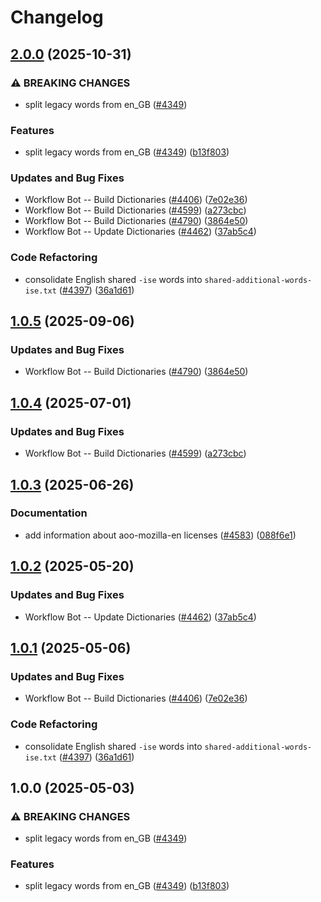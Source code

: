 # Changelog

## [2.0.0](https://github.com/LadyK-21/cspell-dicts/compare/@cspell/aoo-mozilla-en-dict@1.0.5...@cspell/aoo-mozilla-en-dict@2.0.0) (2025-10-31)


### ⚠ BREAKING CHANGES

* split legacy words from en_GB ([#4349](https://github.com/LadyK-21/cspell-dicts/issues/4349))

### Features

* split legacy words from en_GB ([#4349](https://github.com/LadyK-21/cspell-dicts/issues/4349)) ([b13f803](https://github.com/LadyK-21/cspell-dicts/commit/b13f8035d03d5491cd8fe618cab532e4ff58ffd2))


### Updates and Bug Fixes

* Workflow Bot -- Build Dictionaries ([#4406](https://github.com/LadyK-21/cspell-dicts/issues/4406)) ([7e02e36](https://github.com/LadyK-21/cspell-dicts/commit/7e02e36dd735dd9d28639f230301cd057715873d))
* Workflow Bot -- Build Dictionaries ([#4599](https://github.com/LadyK-21/cspell-dicts/issues/4599)) ([a273cbc](https://github.com/LadyK-21/cspell-dicts/commit/a273cbca8dfc04a9635fe701f2184d56c170eb1d))
* Workflow Bot -- Build Dictionaries ([#4790](https://github.com/LadyK-21/cspell-dicts/issues/4790)) ([3864e50](https://github.com/LadyK-21/cspell-dicts/commit/3864e508eac5c7fbb3124b54d8acd28985a234af))
* Workflow Bot -- Update Dictionaries ([#4462](https://github.com/LadyK-21/cspell-dicts/issues/4462)) ([37ab5c4](https://github.com/LadyK-21/cspell-dicts/commit/37ab5c4d2759f9f76818c45b052955428a8f4635))


### Code Refactoring

* consolidate English shared `-ise` words into `shared-additional-words-ise.txt` ([#4397](https://github.com/LadyK-21/cspell-dicts/issues/4397)) ([36a1d61](https://github.com/LadyK-21/cspell-dicts/commit/36a1d612042a7e1d707a1c10c6c59c948fb43034))

## [1.0.5](https://github.com/streetsidesoftware/cspell-dicts/compare/@cspell/aoo-mozilla-en-dict@1.0.4...@cspell/aoo-mozilla-en-dict@1.0.5) (2025-09-06)


### Updates and Bug Fixes

* Workflow Bot -- Build Dictionaries ([#4790](https://github.com/streetsidesoftware/cspell-dicts/issues/4790)) ([3864e50](https://github.com/streetsidesoftware/cspell-dicts/commit/3864e508eac5c7fbb3124b54d8acd28985a234af))

## [1.0.4](https://github.com/streetsidesoftware/cspell-dicts/compare/@cspell/aoo-mozilla-en-dict@1.0.3...@cspell/aoo-mozilla-en-dict@1.0.4) (2025-07-01)


### Updates and Bug Fixes

* Workflow Bot -- Build Dictionaries ([#4599](https://github.com/streetsidesoftware/cspell-dicts/issues/4599)) ([a273cbc](https://github.com/streetsidesoftware/cspell-dicts/commit/a273cbca8dfc04a9635fe701f2184d56c170eb1d))

## [1.0.3](https://github.com/streetsidesoftware/cspell-dicts/compare/@cspell/aoo-mozilla-en-dict@1.0.2...@cspell/aoo-mozilla-en-dict@1.0.3) (2025-06-26)


### Documentation

* add information about aoo-mozilla-en licenses ([#4583](https://github.com/streetsidesoftware/cspell-dicts/issues/4583)) ([088f6e1](https://github.com/streetsidesoftware/cspell-dicts/commit/088f6e1c36e8b1d54ebe89c051d4a4e6089cbe17))

## [1.0.2](https://github.com/streetsidesoftware/cspell-dicts/compare/@cspell/aoo-mozilla-en-dict@1.0.1...@cspell/aoo-mozilla-en-dict@1.0.2) (2025-05-20)


### Updates and Bug Fixes

* Workflow Bot -- Update Dictionaries ([#4462](https://github.com/streetsidesoftware/cspell-dicts/issues/4462)) ([37ab5c4](https://github.com/streetsidesoftware/cspell-dicts/commit/37ab5c4d2759f9f76818c45b052955428a8f4635))

## [1.0.1](https://github.com/streetsidesoftware/cspell-dicts/compare/@cspell/aoo-mozilla-en-dict@1.0.0...@cspell/aoo-mozilla-en-dict@1.0.1) (2025-05-06)


### Updates and Bug Fixes

* Workflow Bot -- Build Dictionaries ([#4406](https://github.com/streetsidesoftware/cspell-dicts/issues/4406)) ([7e02e36](https://github.com/streetsidesoftware/cspell-dicts/commit/7e02e36dd735dd9d28639f230301cd057715873d))


### Code Refactoring

* consolidate English shared `-ise` words into `shared-additional-words-ise.txt` ([#4397](https://github.com/streetsidesoftware/cspell-dicts/issues/4397)) ([36a1d61](https://github.com/streetsidesoftware/cspell-dicts/commit/36a1d612042a7e1d707a1c10c6c59c948fb43034))

## 1.0.0 (2025-05-03)


### ⚠ BREAKING CHANGES

* split legacy words from en_GB ([#4349](https://github.com/streetsidesoftware/cspell-dicts/issues/4349))

### Features

* split legacy words from en_GB ([#4349](https://github.com/streetsidesoftware/cspell-dicts/issues/4349)) ([b13f803](https://github.com/streetsidesoftware/cspell-dicts/commit/b13f8035d03d5491cd8fe618cab532e4ff58ffd2))
